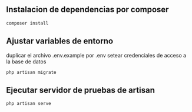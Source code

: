 ## Instalacion de dependencias por composer

```
composer install 
```
## Ajustar variables de entorno

duplicar el archivo .env.example por .env setear credenciales de acceso a la base de datos

```
php artisan migrate
```
## Ejecutar servidor de pruebas de artisan

```
php artisan serve
```
